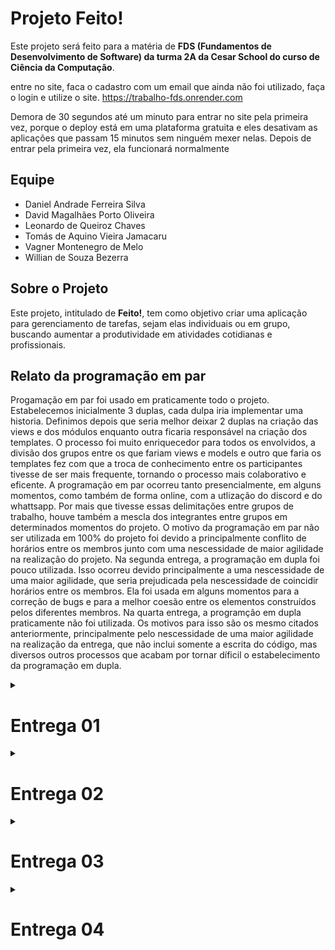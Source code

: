  # Projeto Feito! 

Este projeto será feito para a matéria de **FDS (Fundamentos de Desenvolvimento de Software) da turma 2A da Cesar School do curso de Ciência da Computação**.

entre no site, faca o cadastro com um email que ainda não foi utilizado, faça o login e utilize o site. https://trabalho-fds.onrender.com

Demora de 30 segundos até um minuto para entrar no site pela primeira vez, porque o deploy está em uma plataforma gratuita e eles desativam as aplicações que passam 15 minutos sem ninguém mexer nelas. Depois de entrar pela primeira vez, ela funcionará normalmente



## Equipe
- Daniel Andrade Ferreira Silva
- David Magalhães Porto Oliveira
- Leonardo de Queiroz Chaves
- Tomás de Aquino Vieira Jamacaru
- Vagner Montenegro de Melo
- Willian de Souza Bezerra


## Sobre o Projeto
Este projeto, intitulado de **Feito!**, tem como objetivo criar uma aplicação para gerenciamento de tarefas, sejam elas individuais ou em grupo, buscando aumentar a produtividade em atividades cotidianas e profissionais.

## Relato da programação em par

Progamação em par foi usado em praticamente todo o projeto. Estabelecemos inicialmente 3 duplas, cada dulpa iria implementar uma historia. Definimos depois que seria melhor deixar 2 duplas na criação das views e dos módulos enquanto outra ficaria responsável na criação dos templates. O processo foi muito enriquecedor para todos os envolvidos, a divisão dos grupos entre os que fariam views e models e outro que faria os templates fez com que a troca de conhecimento entre os participantes tivesse de ser mais frequente, tornando o processo mais colaborativo e eficente. A programação em par ocorreu tanto presencialmente, em alguns momentos, como também de forma online, com a utlização do discord e do whattsapp. Por mais que tivesse essas delimitações entre grupos de trabalho, houve também a mescla dos integrantes entre grupos em determinados momentos do projeto.
O motivo da programação em par não ser utilizada em 100% do projeto foi devido a principalmente conflito de horários entre os membros junto com uma nescessidade de maior agilidade na realização do projeto. 
Na segunda entrega, a programação em dupla foi pouco utilizada. Isso ocorreu devido principalmente a uma nescessidade de uma maior agilidade, que seria prejudicada pela nescessidade de coincidir horários entre os membros. Ela foi usada em alguns momentos para a correção de bugs e para a melhor coesão entre os elementos construídos pelos diferentes membros. Na quarta entrega, a programção em dupla praticamente não foi utilizada. Os motivos para isso são os mesmo citados anteriormente, principalmente pelo nescessidade de uma maior agilidade na realização da entrega, que não inclui somente a escrita do código, mas diversos outros processos que acabam por tornar díficil o estabelecimento da programação em dupla.


<details><summary><h1><b>Entrega 01</b></h1></summary>

## historias no docs
https://docs.google.com/document/d/1VuMGLYWZ6n-Ukg5oMf2sK77N9eiq_S7NzGKHBzIdv9g/edit?tab=t.0

## screencast no youtube
https://www.youtube.com/watch?v=vz-zFIEjX3Q



## Link do jira
https://trabalhofds.atlassian.net/
## quadro do Jira
![image](https://github.com/user-attachments/assets/d00addd3-9d16-40f7-9883-8b8c227da14f)
![image](https://github.com/user-attachments/assets/b2e7105b-4646-4e8f-b43e-1962397642f5)




 
## Link do Figma
https://www.figma.com/design/2qqjd2by9hBYF834AlShsX/Projeto-2?t=oZ8SWjYzrl9XIubM-0

## Sketches das historias no Figma <br>

![image](https://github.com/user-attachments/assets/fd5288e4-3fad-49e1-bb60-e28d83c89718)

![image](https://github.com/user-attachments/assets/108800ba-36df-47ad-900d-f6cdea67bf46)

![image](https://github.com/user-attachments/assets/fd683720-9019-405e-8bf1-76117c70641e)

![image](https://github.com/user-attachments/assets/55cc920c-a70d-45fa-adb3-a252567844c0)

história 4: Como usuários membros de um grupo quero acompanhar o andamento do projeto com um histórico de entregas
![image](https://github.com/user-attachments/assets/8ababb7f-42aa-4d6c-82a6-05504244f9e6)
</details>

<details><summary><h1><b>Entrega 02</b></h1></summary>

## Acesso ao site

entre no site, faca o cadastro com um email que ainda não foi utilizado, faça o login e utilize o site.
https://trabalho-fds.onrender.com

## Screencast do uso do site
[Screencast Entrega 2](https://youtu.be/xBdM84UWv6I?si=fG1iTN-NJXAVg2o_)
## Link do Jira
https://trabalhofds.atlassian.net/ 

## Sprint no jira

<img src="https://github.com/user-attachments/assets/c68cc56f-e903-423c-9629-8a2045030fed" style="max-width: 100%; height: auto;">

## backlog do Jira 

<img src="https://github.com/user-attachments/assets/130f866a-aa92-42c2-8ac0-4dd58c32e0f1" style="max-width: 100%; height: auto;">

## Issue/bug tracker

![image](https://github.com/user-attachments/assets/b9121921-9645-4002-9240-7480f68b2102)

</details>



<details><summary><h1><b>Entrega 03</b></h1></summary>
 
## História 01: Como usuário, eu quero poder criar subtarefas para uma tarefa:

 Cenário 01: Criar subtarefa com sucesso:
 <br>
 <br>
 ![image](https://github.com/user-attachments/assets/fbb0c201-1cc0-43c9-a36d-3b346d25424a)
 <br>
 Cenário 02: Criar subtarefa sem nome:
 ![image](https://github.com/user-attachments/assets/3b5fe05d-f9cd-4f31-b847-76fae067c1b5)
 <br>
 Cenário 03: Criar subtarefa com nome igual:
 ![image](https://github.com/user-attachments/assets/f10e9525-3d93-43ce-9f1c-a07eed0ba33e)
 <br>
 <br>
## História 02: Como usuário eu quero poder gerenciar subtarefas:
<br>
<br>
Cenário 01: Visualização de subtarefas com sucesso:

![image](https://github.com/user-attachments/assets/d8343575-257f-4639-9700-cb9075b7ef82)
<br>
Cenário 02: Editar subtarefas com sucesso:
![image](https://github.com/user-attachments/assets/c722934e-2170-45bf-9ce0-fc0c0b3a38be)
<br>
Cenário 03: Editar subtarefas inserindo nome repetido:
![image](https://github.com/user-attachments/assets/5af6acde-321f-4704-90f5-3c7a7a0e0904)
<br>
Cenário 04: Editar subtarefas sem inserir o nome:
![image](https://github.com/user-attachments/assets/1df4abe1-e8d9-4104-a865-e001d78c8fb1)
<br>
Cenário 05: Deletar subtarefas com sucesso:
![image](https://github.com/user-attachments/assets/43462f76-749f-4584-b213-85bd48b0a56a)
<br>
<br>

## História 03: Como usuário, eu quero poder criar grupos:

<br>
<br>
Cenário 01: Criação de grupos com sucesso:

![image](https://github.com/user-attachments/assets/6107b30c-750f-4ea7-b2c2-6a8ef1bce3e3)
<br>
Cenário 02: Criar grupo sem nome:
![image](https://github.com/user-attachments/assets/7dc32ffd-2a21-41aa-989b-ed766a5288b0)

<br>
Cenário 03: Criar um grupo que já existe:

![image](https://github.com/user-attachments/assets/71cad202-442f-4694-9d0b-7416ae759a60)
<br>
Cenário 04: Criar grupo sem senha:

![image](https://github.com/user-attachments/assets/e78868b9-5c12-4215-8c13-666ea621fcf4)

## Screencast do funcionamento do site com a adição das novas histórias:

[Screencast do funcionameto](https://youtu.be/CtyvxTcczEQ?feature=shared)

## Screencast do pipeline:

[Screencast do pipeline](https://www.youtube.com/watch?v=bmktXvYd0nQ)

## Screencast dos teste:

[Screencast dos teste](https://youtu.be/qpe9JV_U4PI?si=k8WSNNcex9xnwn1D)

## Screencast dos sketches

[Screencst dos sketches](https://youtu.be/pBPzn4_9lA4?si=LHFfty8imzKnxUBH)


## Bug tracker:

![image](https://github.com/user-attachments/assets/c451af3d-6f5c-4577-8bad-fad0849c06fa)

## Prints do Jira:


![image](https://github.com/user-attachments/assets/ec155f5c-a261-4e42-b88e-e0f88b554515)


![image](https://github.com/user-attachments/assets/e8df2fd1-0615-4c18-a825-58e2e96e94bd)

<br>
</details>

<details><summary><h1><b>Entrega 04</b></h1></summary>

Prints do Jira
<br>
![image](https://github.com/user-attachments/assets/b666fe70-7e7f-4d70-81ba-a82ae1461329)
![image](https://github.com/user-attachments/assets/a4dcd0f2-6b48-4b24-a179-ccbbb9393825)



## Sketches das historias no Figma <br>
<h1>história: Gerenciar tarefas como membro de um grupo</h1>
<br>

 ![Imagem do WhatsApp de 2025-05-31 à(s) 10 48 27_a90ac372](https://github.com/user-attachments/assets/ab32ced7-61ef-44fd-8776-5a333a2ba627) 
 ![Imagem do WhatsApp de 2025-05-31 à(s) 10 48 27_bdf6c1a8](https://github.com/user-attachments/assets/c99a5669-a2bd-4da9-890a-933045eb260f)
 ![Imagem do WhatsApp de 2025-05-31 à(s) 10 48 28_8b5b7ab0](https://github.com/user-attachments/assets/af4f9ded-9e76-47f6-bc40-d14f505df7f5)
 ![Imagem do WhatsApp de 2025-05-31 à(s) 10 48 28_629f812f](https://github.com/user-attachments/assets/a32d36a8-deab-4874-8f67-8530c41088ea)

<h1>história: Criar tarefas como um administrador</h1>
<br>
 
 ![Imagem do WhatsApp de 2025-05-31 à(s) 10 48 28_2c9ecc32](https://github.com/user-attachments/assets/a1d89c26-a199-4053-9f29-c3ad057a7193)
 ![Imagem do WhatsApp de 2025-05-31 à(s) 10 48 28_36ece65f](https://github.com/user-attachments/assets/dfe58924-dac4-4c58-af6a-2d1fc21a9b6a)
 ![Imagem do WhatsApp de 2025-05-31 à(s) 10 48 28_3b01d200](https://github.com/user-attachments/assets/b2c13fb4-17a1-4b04-8d76-a0beee4655f6)


Issue/Bug Tracker

![image](https://github.com/user-attachments/assets/c3a2c0f8-7638-4424-86f0-3dade1d89a92)

 
## Screencast dos sketches
https://youtu.be/X-7YcnNr5d0?feature=shared 

## Screencast da pipeline
https://youtu.be/XWoDoEJ_8Ho?si=gTEZwCFWdv3xyKxP

## screencast dos testes
https://youtu.be/5armWYiqsb8?si=MiO5I82zrtND1wy8
## screencast do site
https://www.youtube.com/watch?v=7k4LcFQ_RLI






## Contribuição no projeto

Caso tenha interesse em contribuir com o projeto, acesse o [guia de contribuição](./contributing.md).
</details>

